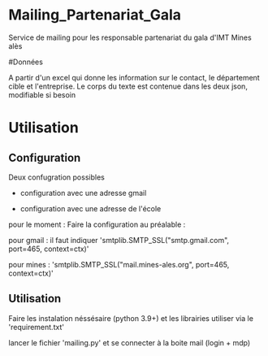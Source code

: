 # Mailing_Partenariat_Gala
Service de mailing pour les responsable partenariat du gala d'IMT Mines alès


#Données

A partir d'un excel qui donne les information sur le contact, le département cible et l'entreprise. Le corps du texte est contenue dans les deux json, modifiable si besoin


# Utilisation

## Configuration
Deux confugration possibles 

  - configuration avec une adresse gmail
  
  - configuration avec une adresse de l'école
  
pour le moment : Faire la configuration au préalable : 

  pour gmail : il faut indiquer 'smtplib.SMTP_SSL("smtp.gmail.com", port=465, context=ctx)'
  
  pour mines : 'smtplib.SMTP_SSL("mail.mines-ales.org", port=465, context=ctx)'
  
 ## Utilisation
 
 Faire les instalation néssésaire (python 3.9+) et les librairies utiliser via le 'requirement.txt'
 
 lancer le fichier 'mailing.py' et se connecter à la boite mail (login + mdp)
  
 
